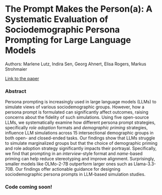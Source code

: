 # The Prompt Makes the Person(a): A Systematic Evaluation of Sociodemographic Persona Prompting for Large Language Models

Authors: Marlene Lutz, Indira Sen, Georg Ahnert, Elisa Rogers, Markus Strohmaier

<a href="https://arxiv.org/abs/2507.16076" target="_blank">Link to the paper</a>

[comment]: <img src='figure1.png' width='20%' align="right">

### Abstract

Persona prompting is increasingly used in large language models (LLMs) to simulate views of various sociodemographic groups.  However, how a persona prompt is formulated can significantly affect outcomes, raising concerns about the fidelity of such simulations. Using five open-source LLMs, we   systematically examine how different persona prompt strategies, specifically *role adoption* formats and *demographic priming* strategies, influence LLM simulations across 15 intersectional demographic groups in both open- and closed-ended tasks. Our findings show that LLMs struggle to simulate marginalized groups but that the choice of demographic priming and role adoption strategy significantly impacts their portrayal. Specifically, we find that prompting in an *interview*-style format and *name*-based priming can help reduce stereotyping and improve alignment. Surprisingly, smaller models like OLMo-2-7B outperform larger ones such as Llama-3.3-70B. Our findings offer actionable guidance for designing sociodemographic persona prompts in LLM-based simulation studies.

### Code coming soon!








